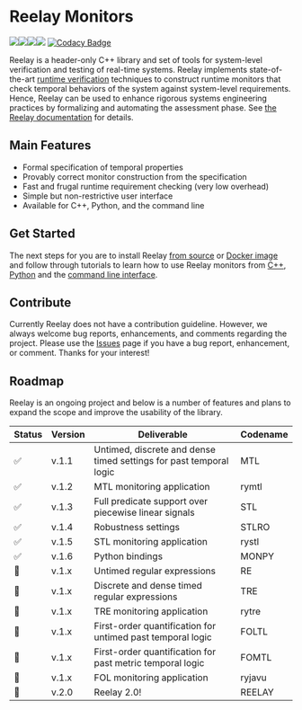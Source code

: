 # Reelay Monitors
![](https://github.com/doganulus/reelay/workflows/library/badge.svg)![](https://github.com/doganulus/reelay/workflows/apps/badge.svg)![](https://github.com/doganulus/reelay/workflows/python/badge.svg)![](https://github.com/doganulus/reelay/workflows/docs/badge.svg) [![Codacy Badge](https://api.codacy.com/project/badge/Grade/9493a2a1ed2b47e6a0cfdcf6a68cd9b8)](https://www.codacy.com/manual/doganulus/reelay?utm_source=github.com&amp;utm_medium=referral&amp;utm_content=doganulus/reelay&amp;utm_campaign=Badge_Grade)

Reelay is a header-only C++ library and set of tools for system-level verification and testing of real-time systems. Reelay implements state-of-the-art [runtime verification](https://en.wikipedia.org/wiki/Runtime_verification) techniques to construct runtime monitors that check temporal behaviors of the system against system-level requirements. Hence, Reelay can be used to enhance rigorous systems engineering practices by formalizing and automating the assessment phase. See [the Reelay documentation](https://doganulus.github.io/reelay/) for details.

## Main Features
  * Formal specification of temporal properties
  * Provably correct monitor construction from the specification
  * Fast and frugal runtime requirement checking (very low overhead)
  * Simple but non-restrictive user interface 
  * Available for C++, Python, and the command line

## Get Started

The next steps for you are to install Reelay [from source](docs/install.md) or [Docker image](docs/docker.md) and follow through tutorials to learn how to use Reelay monitors from [C++](docs/gs_cpp.md), [Python](docs/gs_python) and the [command line interface](docs/gs_cli.md).

## Contribute

Currently Reelay does not have a contribution guideline. However, we always welcome bug reports, enhancements, and comments regarding the project. Please use the [Issues](https://github.com/doganulus/reelay/issues) page if you have a bug report, enhancement, or comment. Thanks for your interest!

## Roadmap

Reelay is an ongoing project and below is a number of features and plans to expand the scope and improve the usability of the library.

| Status | Version | Deliverable | Codename |
|-|---------|-------------|----------|
|✅| v.1.1 | Untimed, discrete and dense timed settings for past temporal logic | MTL |
|✅| v.1.2 | MTL monitoring application | rymtl |
|✅| v.1.3 | Full predicate support over piecewise linear signals | STL |
|✅| v.1.4 | Robustness settings | STLRO |
|✅| v.1.5 | STL monitoring application | rystl
|✅| v.1.6 | Python bindings | MONPY |
|🤞| v.1.x | Untimed regular expressions | RE |
|🤞| v.1.x | Discrete and dense timed regular expressions | TRE |
|🤞| v.1.x | TRE monitoring application | rytre |
|🤞| v.1.x | First-order quantification for untimed past temporal logic | FOLTL |
|🤞| v.1.x | First-order quantification for past metric temporal logic | FOMTL |
|🤞| v.1.x | FOL monitoring application | ryjavu |
|🤞| v.2.0 | Reelay 2.0! | REELAY |